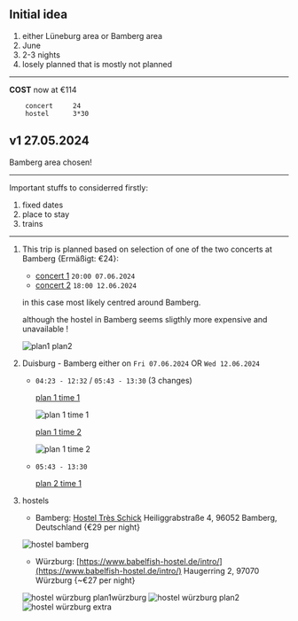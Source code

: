 ## Initial idea
1. either Lüneburg area or Bamberg area
2. June
3. 2-3 nights
4. losely planned that is mostly not planned
------
**COST**
now at €114
            
        concert     24
        hostel      3*30

## v1 27.05.2024
Bamberg area chosen! 

------

Important stuffs to considerred firstly:

1. fixed dates
1. place to stay
2. trains

----

1. This trip is planned based on selection of one of the two concerts at Bamberg {Ermäßigt: €24}:
    - [concert 1](https://www.bamberger-symphoniker.de/programm-tickets/konzertuebersicht/frank-peter-zimmermann-spielt-respighi-07-06-2024.html) `20:00 07.06.2024` 
    - [concert 2](https://www.bamberger-symphoniker.de/programm-tickets/konzertuebersicht/joerg-widmann-dirigiert-korngold-und-mozart-12-06-2024.html) `18:00 12.06.2024`
    
    in this case most likely centred around Bamberg.
    
    although the hostel in Bamberg seems sligthly more expensive and unavailable !

   ![plan1 plan2](someDates.jpg)

3. Duisburg - Bamberg either on `Fri 07.06.2024` OR `Wed 12.06.2024`

    - `04:23 - 12:32` / `05:43 - 13:30` (3 changes)

        [plan 1 time 1](https://int.bahn.de/en/buchung/start?vbid=09890e10-3f47-4295-b6b8-c65c8d7173a9)
        
        ![plan 1 time 1](plan1_departTime1.png)
        
        [plan 1 time 2](https://int.bahn.de/en/buchung/start?vbid=407b7ea7-85ba-4cc0-8d3e-0a7643a01e98)
        
        ![plan 1 time 2](plan1_departTime2.png)

    - `05:43 - 13:30`

        [plan 2 time 1](https://int.bahn.de/en/buchung/start?vbid=be8a23fc-bfce-4a8a-b380-aba81c0e11da)


4. hostels

    - Bamberg: [Hostel Très Schick](https://login.snooze-hotelsoftware.de/booking.php?propid=182183&width=960&page=book3&limitstart=0&checkin=So+7.+Juli+2024&checkin_hide=2024-07-07&checkout=Di+9.+Juli+2024&checkout_hide=2024-7-9&numnight=2&numadult=1) Heiliggrabstraße 4, 96052 Bamberg, Deutschland {€29 per night}
    
    ![hostel bamberg](hostelBamberg.png)
    - Würzburg: [https://www.babelfish-hostel.de/intro/](https://www.babelfish-hostel.de/intro/) Haugerring 2, 97070 Würzburg {~€27 per night}

    ![hostel würzburg plan1](hostelWurzburg.png)würzburg
    ![hostel würzburg plan2](hostelWurzburg2.png)
    ![hostel würzburg extra](hostelWurzburgExtra.png)
